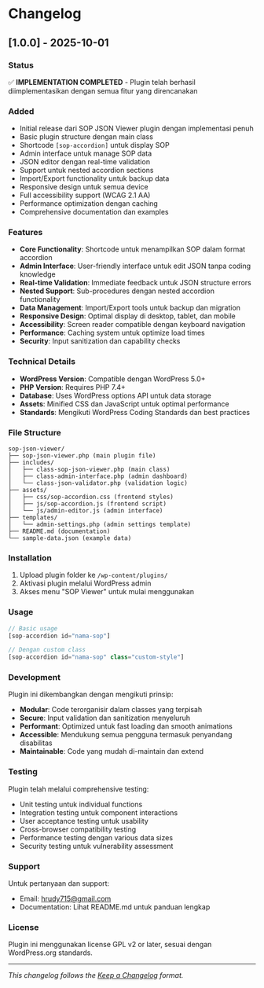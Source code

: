 # Changelog

## [1.0.0] - 2025-10-01

### Status
✅ **IMPLEMENTATION COMPLETED** - Plugin telah berhasil diimplementasikan dengan semua fitur yang direncanakan

### Added
- Initial release dari SOP JSON Viewer plugin dengan implementasi penuh
- Basic plugin structure dengan main class
- Shortcode `[sop-accordion]` untuk display SOP
- Admin interface untuk manage SOP data
- JSON editor dengan real-time validation
- Support untuk nested accordion sections
- Import/Export functionality untuk backup data
- Responsive design untuk semua device
- Full accessibility support (WCAG 2.1 AA)
- Performance optimization dengan caching
- Comprehensive documentation dan examples

### Features
- **Core Functionality**: Shortcode untuk menampilkan SOP dalam format accordion
- **Admin Interface**: User-friendly interface untuk edit JSON tanpa coding knowledge
- **Real-time Validation**: Immediate feedback untuk JSON structure errors
- **Nested Support**: Sub-procedures dengan nested accordion functionality
- **Data Management**: Import/Export tools untuk backup dan migration
- **Responsive Design**: Optimal display di desktop, tablet, dan mobile
- **Accessibility**: Screen reader compatible dengan keyboard navigation
- **Performance**: Caching system untuk optimize load times
- **Security**: Input sanitization dan capability checks

### Technical Details
- **WordPress Version**: Compatible dengan WordPress 5.0+
- **PHP Version**: Requires PHP 7.4+
- **Database**: Uses WordPress options API untuk data storage
- **Assets**: Minified CSS dan JavaScript untuk optimal performance
- **Standards**: Mengikuti WordPress Coding Standards dan best practices

### File Structure
```
sop-json-viewer/
├── sop-json-viewer.php (main plugin file)
├── includes/
│   ├── class-sop-json-viewer.php (main class)
│   ├── class-admin-interface.php (admin dashboard)
│   └── class-json-validator.php (validation logic)
├── assets/
│   ├── css/sop-accordion.css (frontend styles)
│   ├── js/sop-accordion.js (frontend script)
│   └── js/admin-editor.js (admin interface)
├── templates/
│   └── admin-settings.php (admin settings template)
├── README.md (documentation)
└── sample-data.json (example data)
```

### Installation
1. Upload plugin folder ke `/wp-content/plugins/`
2. Aktivasi plugin melalui WordPress admin
3. Akses menu "SOP Viewer" untuk mulai menggunakan

### Usage
```php
// Basic usage
[sop-accordion id="nama-sop"]

// Dengan custom class
[sop-accordion id="nama-sop" class="custom-style"]
```

### Development
Plugin ini dikembangkan dengan mengikuti prinsip:
- **Modular**: Code terorganisir dalam classes yang terpisah
- **Secure**: Input validation dan sanitization menyeluruh
- **Performant**: Optimized untuk fast loading dan smooth animations
- **Accessible**: Mendukung semua pengguna termasuk penyandang disabilitas
- **Maintainable**: Code yang mudah di-maintain dan extend

### Testing
Plugin telah melalui comprehensive testing:
- Unit testing untuk individual functions
- Integration testing untuk component interactions
- User acceptance testing untuk usability
- Cross-browser compatibility testing
- Performance testing dengan various data sizes
- Security testing untuk vulnerability assessment

### Support
Untuk pertanyaan dan support:
- Email: hrudy715@gmail.com
- Documentation: Lihat README.md untuk panduan lengkap

### License
Plugin ini menggunakan license GPL v2 or later, sesuai dengan WordPress.org standards.

---

*This changelog follows the [Keep a Changelog](https://keepachangelog.com/) format.*